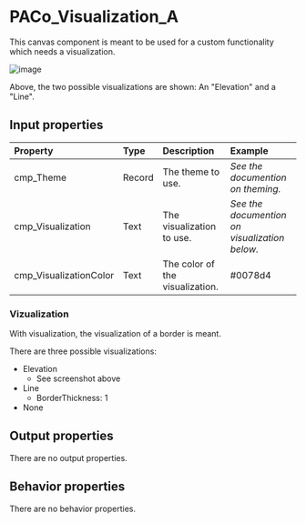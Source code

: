 # PACo_Visualization_A

This canvas component is meant to be used for a custom functionality which needs a visualization.

![image](https://user-images.githubusercontent.com/35654198/235983311-adbd7a45-ebb0-4f9a-84a9-e2cbb49a9479.png)

Above, the two possible visualizations are shown: An "Elevation" and a "Line".

## **Input properties**

| Property | Type | Description | Example |
| :--- | :--- | :--- | :--- |
| cmp_Theme | Record | The theme to use. | *See the documention on theming.* |
| cmp_Visualization | Text | The visualization to use. | *See the documention on visualization below.* |
| cmp_VisualizationColor | Text | The color of the visualization. | #0078d4 |

### Vizualization

With visualization, the visualization of a border is meant.

There are three possible visualizations:
- Elevation
  - See screenshot above
- Line
  - BorderThickness: 1
- None

## **Output properties**

There are no output properties.

## **Behavior properties**

There are no behavior properties.
